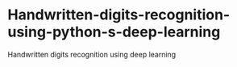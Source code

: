 # Handwritten-digits-recognition-using-python-s-deep-learning
Handwritten digits recognition using deep learning
